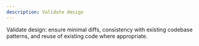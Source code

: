 ```yaml
---
description: Validate design
---
```


Validate design: ensure minimal diffs, consistency with existing codebase patterns, and reuse of existing code where appropriate.